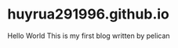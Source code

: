 # huyrua291996.github.io
Hello World
This is my first blog written by pelican
[](huyrua291996.github.io)
